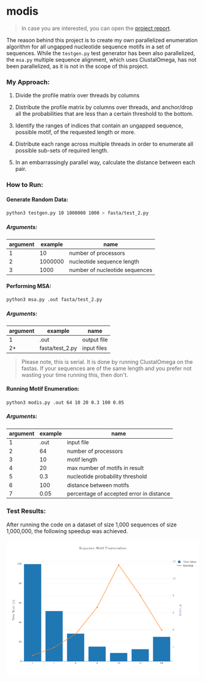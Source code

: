 # modis

> In case you are interested, you can open the [project report](https://www.overleaf.com/read/hqqbnjkrsvzy).

The reason behind this project is to create my own parallelized enumeration algorithm for all ungapped nucleotide sequence motifs in a set of sequences.
While the `testgen.py` test generator has been also parallelized, the `msa.py` multiple sequence alignment, which uses ClustalOmega, has not been parallelized, as it is not in the scope of this project.

### My Approach:
1. Divide the profile matrix over threads by columns
 
2. Distribute the profile matrix by columns over threads, and anchor/drop all the probabilities that are less than a certain threshold to the bottom.
 
3. Identify the ranges of indices that contain an ungapped sequence, possible motif, of the requested length or more.
 
4. Distribute each range across multiple threads in order to enumerate all possible sub-sets of required length.
 
5. In an embarrassingly parallel way, calculate the distance between each pair.


### How to Run:

#### Generate Random Data:
```bash
python3 testgen.py 10 1000000 1000 > fasta/test_2.py
```
##### Arguments:
argument | example | name
-------- | -------- | --------
1 | 10 | number of processors
2 | 1000000 | nucleotide sequence length
3 | 1000 | number of nucleotide sequences

#### Performing MSA:
```bash
python3 msa.py .out fasta/test_2.py
```
##### Arguments:
argument | example | name
-------- | -------- | --------
1 | .out | output file
2+ | fasta/test_2.py | input files

> Please note, this is serial. It is done by running ClustalOmega on the fastas. If your sequences are of the same length and you prefer not wasting your time running this, then don't.

#### Running Motif Enumeration:
```bash
python3 modis.py .out 64 10 20 0.3 100 0.05
```
##### Arguments:
argument | example | name
-------- | -------- | --------
1 | .out | input file
2 | 64 | number of processors
3 | 10 | motif length
4 | 20 | max number of motifs in result
5 | 0.3 | nucleotide probability threshold
6 | 100 | distance between motifs
7 | 0.05 | percentage of accepted error in distance

### Test Results:

After running the code on a dataset of size 1,000 sequences of size 1,000,000, the following speedup was achieved.

![Sequence Motif Enumeration](https://raw.githubusercontent.com/nizarmah/modis/master/sequence-motif-enumeration-testresults.png)
